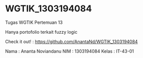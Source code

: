 # WGTIK_1303194084
Tugas WGTIK Pertemuan 13

Hanya portofolio terkait fuzzy logic

Check it out! : https://github.com/AnantaNd/WGTIK_1303194084

Nama : Ananta Noviandanu
NIM : 1303194084
Kelas : IT-43-01
